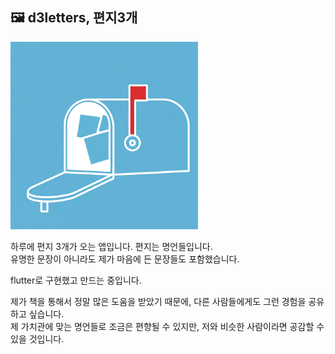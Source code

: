## 🖼️ d3letters, 편지3개
<img src="./assets/icon.png" alt="logo" width="300" height="300">

하루에 편지 3개가 오는 앱입니다. 편지는 명언들입니다.<br>
유명한 문장이 아니라도 제가 마음에 든 문장들도 포함했습니다.

flutter로 구현했고 만드는 중입니다.

제가 책을 통해서 정말 많은 도움을 받았기 때문에, 다른 사람들에게도 그런 경험을 공유하고 싶습니다.<br>
제 가치관에 맞는 명언들로 조금은 편향될 수 있지만, 저와 비슷한 사람이라면 공감할 수 있을 것입니다.
